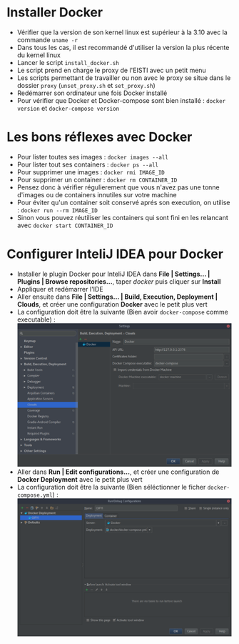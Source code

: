 # Installer Docker

- Vérifier que la version de son kernel linux est supérieur à la 3.10 avec la commande `uname -r`
- Dans tous les cas, il est recommandé d'utiliser la version la plus récente du kernel linux
- Lancer le script `install_docker.sh`
- Le script prend en charge le proxy de l'EISTI avec un petit menu
- Les scripts permettant de travailler ou non avec le proxy se situe dans le dossier `proxy` (`unset_proxy.sh` et `set_proxy.sh`)
- Redémarrer son ordinateur une fois Docker installé
- Pour vérifier que Docker et Docker-compose sont bien installé : `docker version` et `docker-compose version`

# Les bons réflexes avec Docker

- Pour lister toutes ses images : `docker images --all`
- Pour lister tout ses containers : `docker ps --all`
- Pour supprimer une images : `docker rmi IMAGE_ID`
- Pour supprimer un container : `docker rm CONTAINER_ID`
- Pensez donc à vérifier régulierement que vous n'avez pas une tonne d'images ou de containers innutiles sur votre machine
- Pour éviter qu'un container soit conservé aprés son execution, on utilise : `docker run --rm IMAGE_ID`
- Sinon vous pouvez réutiliser les containers qui sont fini en les relancant avec `docker start CONTAINER_ID`

# Configurer InteliJ IDEA pour Docker

- Installer le plugin Docker pour InteliJ IDEA dans **File | Settings... | Plugins | Browse repositories...**, taper _docker_ puis cliquer sur **Install**
- Appliquer et redémarrer l'IDE
- Aller ensuite dans **File | Settings... | Build, Execution, Deployment | Clouds**, et créer une configuration **Docker** avec le petit plus vert
- La configuration doit être la suivante (Bien avoir `docker-compose` comme executable) : ![Screen 1](screen1.png)
- Aller dans **Run | Edit configurations...**, et créer une configuration de **Docker Deployment** avec le petit plus vert
- La configuration doit être la suivante (Bien séléctionner le ficher `docker-compose.yml`) : ![Screen 1](screen2.png)

